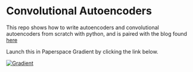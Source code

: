 # Convolutional Autoencoders

This repo shows how to write autoencoders and convolutional autoencoders from scratch with python, and is paired with the blog found [here](blog.paperspace.com/convolutional-autoencoder/)

Launch this in Paperspace Gradient by clicking the link below.

[![Gradient](https://assets.paperspace.io/img/gradient-badge.svg)](https://console.paperspace.com/github/gradient-ai/Whisper-AutoCaption/blob/master/whisper-caption.ipynb?machine=Free-GPU)
